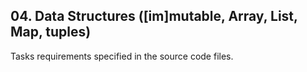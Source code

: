 ## 04. **Data Structures** ([im]mutable, Array, List, Map, tuples)

Tasks requirements specified in the source code files.